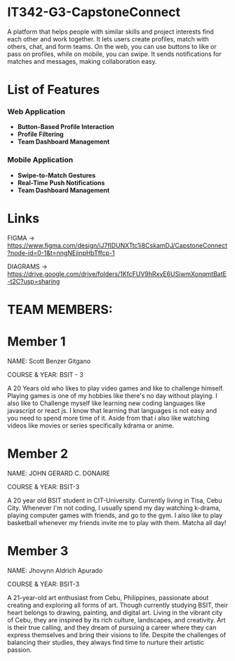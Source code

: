 # IT342-G3-CapstoneConnect
A platform that helps people with similar skills and project interests find each other and work together. It lets users create profiles, match with others, chat, and form teams. On the web, you can use buttons to like or pass on profiles, while on mobile, you can swipe. It sends notifications for matches and messages, making collaboration easy.

# List of Features

### Web Application
- **Button-Based Profile Interaction**
- **Profile Filtering**
- **Team Dashboard Management**

### Mobile Application
- **Swipe-to-Match Gestures**
- **Real-Time Push Notifications**
- **Team Dashboard Management**

# Links
FIGMA 
-> https://www.figma.com/design/iJ7flDUNXTtc1i8CskamDJ/CapstoneConnect?node-id=0-1&t=nngNEjinpHbTffcp-1

DIAGRAMS 
-> https://drive.google.com/drive/folders/1KfcFUV9hRxyE6USiwmXonqmtBatE-t2C?usp=sharing


# TEAM MEMBERS:


# Member 1
NAME: Scott Benzer Gitgano

COURSE & YEAR: BSIT - 3

A 20 Years old who likes to play video games and like to challenge himself. Playing games is one of my hobbies like there's no day without playing. I also like to 
Challenge myself like learning new coding languages like javascript or react js. I know that learning that languages is not easy and you need to spend more time of it. Aside from that i also like watching videos like movies or series specifically kdrama or anime.

# Member 2

NAME: JOHN GERARD C. DONAIRE

COURSE & YEAR: BSIT-3

A 20 year old BSIT student in CIT-University. Currently living in Tisa, Cebu City. Whenever I'm not coding, I usually spend my day watching k-drama, playing computer games with friends, and go to the gym. I also like to play basketball whenever my friends invite me to play with them. Matcha all day!

# Member 3

NAME: Jhovynn Aldrich Apurado

COURSE & YEAR: BSIT-3

A 21-year-old art enthusiast from Cebu, Philippines, passionate about creating and exploring all forms of art. Though currently studying BSIT, their heart belongs to drawing, painting, and digital art. Living in the vibrant city of Cebu, they are inspired by its rich culture, landscapes, and creativity. Art is their true calling, and they dream of pursuing a career where they can express themselves and bring their visions to life. Despite the challenges of balancing their studies, they always find time to nurture their artistic passion.

